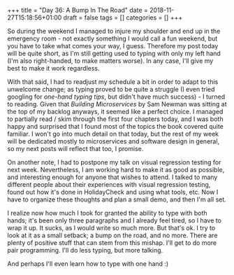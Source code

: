 +++
title = "Day 36: A Bump In The Road"
date = 2018-11-27T15:18:56+01:00
draft = false
tags = []
categories = []
+++

So during the weekend I managed to injure my shoulder and end up in the emergency room - not exactly something I would call a fun weekend, but you have to take what comes your way, I guess. Therefore my post today will be quite short, as I'm still getting used to typing with only my left hand (I'm also right-handed, to make matters worse). In any case, I'll give my best to make it work regardless.

With that said, I had to readjust my schedule a bit in order to adapt to this unwelcome change; as typing proved to be quite a struggle (I even tried googling for _one-hand typing tips_, but didn't have much success) - I turned to reading. Given that _Building Microservices_ by Sam Newman was sitting at the top of my backlog anyways, it seemed like a perfect choice. I managed to partially read / skim through the first four chapters today, and I was both happy and surprised that I found most of the topics the book covered quite familiar. I won't go into much detail on that today, but the rest of my week will be dedicated mostly to microservices and software design in general, so my next posts will reflect that too, I promise. 

On another note, I had to postpone my talk on visual regression testing for next week. Nevertheless, I am working hard to make it as good as possible, and interesting enough for anyone that wishes to attend. I talked to many different people about their experiences with visual regression testing, found out how it's done in HolidayCheck and using what tools, etc. Now I have to organize these thoughts and plan a small demo, and then I'm all set.

I realize now how much I took for granted the ability to type with both hands; it's been only three paragraphs and I already feel tired, so I have to wrap it up. It sucks, as I would write so much more. But that's ok. I try to look at it as a small setback; a bump on the road, and no more. There are plenty of positive stuff that can stem from this mishap. I'll get to do more pair programming. I'll do less typing, but more talking. 

And perhaps I'll even learn how to type with one hand :)
